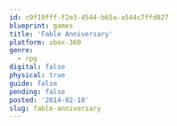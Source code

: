 ```yaml
---
id: c9f19fff-f2e3-4544-b65a-a544c7ffd027
blueprint: games
title: 'Fable Anniversary'
platform: xbox-360
genre:
  - rpg
digital: false
physical: true
guide: false
pending: false
posted: '2014-02-10'
slug: fable-anniversary
---
```

